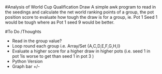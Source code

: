 #Analysis of World Cup Qualification Draw
A simple awk program to read in the seedings and calculate the net world ranking points of a group, the pot position score to evaluate how tough the draw is for a group, ie. Pot 1 Seed 1 would be tough where as Pot 1 seed 9 would be better.

#To Do /Thoughts
+ Read in the group value?
+ Loop round each group i.e. Array/Set {A,C,D,E,F,G,H,I}
+ Evaluate a higher score for a higher draw in higher pots (i.e. seed 1 in pot 1is worse to get than seed 1 in pot 3 ) 
+ Python Version
+ Graph bar +/-
